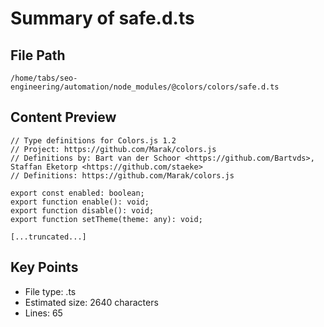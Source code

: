 # Summary of safe.d.ts
  
## File Path
`/home/tabs/seo-engineering/automation/node_modules/@colors/colors/safe.d.ts`

## Content Preview
```
// Type definitions for Colors.js 1.2
// Project: https://github.com/Marak/colors.js
// Definitions by: Bart van der Schoor <https://github.com/Bartvds>, Staffan Eketorp <https://github.com/staeke>
// Definitions: https://github.com/Marak/colors.js

export const enabled: boolean;
export function enable(): void;
export function disable(): void;
export function setTheme(theme: any): void;

[...truncated...]
```

## Key Points
- File type: .ts
- Estimated size: 2640 characters
- Lines: 65
